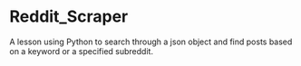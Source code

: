 # Reddit_Scraper
A lesson using Python to search through a json object and find posts based on a keyword or a specified subreddit.
